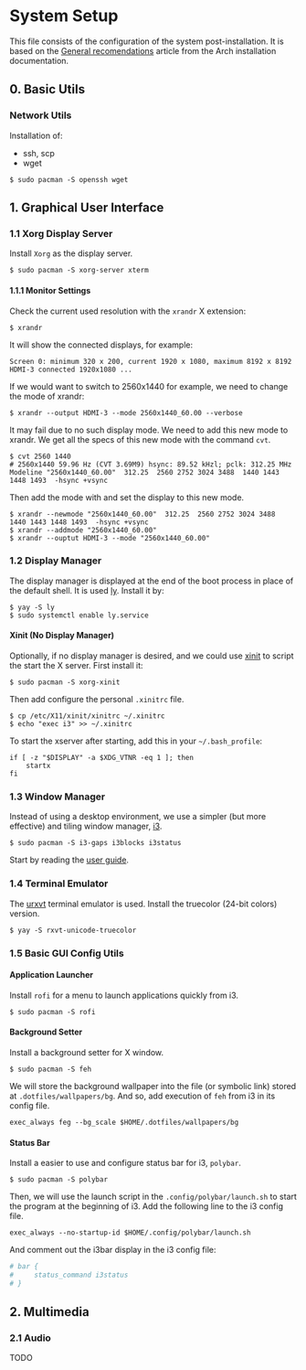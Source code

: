 # System Setup
This file consists of the configuration of the system post-installation.
It is based on the [General recomendations](https://wiki.archlinux.org/title/General_recommendations) 
article from the Arch installation documentation.


## 0. Basic Utils
### Network Utils
Installation of:
- ssh, scp
- wget

```
$ sudo pacman -S openssh wget
```


## 1. Graphical User Interface
### 1.1 Xorg Display Server
Install `Xorg` as the display server.
```
$ sudo pacman -S xorg-server xterm
```

#### 1.1.1 Monitor Settings
Check the current used resolution with the `xrandr` X extension:
```
$ xrandr
```
It will show the connected displays, for example:
```
Screen 0: minimum 320 x 200, current 1920 x 1080, maximum 8192 x 8192
HDMI-3 connected 1920x1080 ...
```

If we would want to switch to 2560x1440 for example, we need to change the mode of xrandr:
```
$ xrandr --output HDMI-3 --mode 2560x1440_60.00 --verbose
```

It may fail due to no such display mode. We need to add this new mode to xrandr. We get all
the specs of this new mode with the command `cvt`.
```
$ cvt 2560 1440
# 2560x1440 59.96 Hz (CVT 3.69M9) hsync: 89.52 kHzl; pclk: 312.25 MHz
Modeline "2560x1440_60.00"  312.25  2560 2752 3024 3488  1440 1443 1448 1493  -hsync +vsync
```

Then add the mode with and set the display to this new mode.
```
$ xrandr --newmode "2560x1440_60.00"  312.25  2560 2752 3024 3488  1440 1443 1448 1493  -hsync +vsync
$ xrandr --addmode "2560x1440_60.00"
$ xrandr --ouptut HDMI-3 --mode "2560x1440_60.00"
```


### 1.2 Display Manager
The display manager is displayed at the end of the boot process in place of the default shell.
It is used [ly](https://github.com/fairyglade/ly). Install it by:
```
$ yay -S ly
$ sudo systemctl enable ly.service
```

#### Xinit (No Display Manager)
Optionally, if no display manager is desired, and we could use [xinit](https://wiki.archlinux.org/title/Xinit)
to script the start the X server. First install it:
```
$ sudo pacman -S xorg-xinit
```

Then add configure the personal `.xinitrc` file.
```
$ cp /etc/X11/xinit/xinitrc ~/.xinitrc
$ echo "exec i3" >> ~/.xinitrc
```

To start the xserver after starting, add this in your `~/.bash_profile`:
```
if [ -z "$DISPLAY" -a $XDG_VTNR -eq 1 ]; then
    startx
fi
```

### 1.3 Window Manager
Instead of using a desktop environment, we use a simpler (but more effective)
and tiling window manager, [i3](https://wiki.archlinux.org/title/I3).
```
$ sudo pacman -S i3-gaps i3blocks i3status
```
Start by reading the [user guide](https://i3wm.org/docs/userguide.html#_exiting_i3).


### 1.4 Terminal Emulator
The [urxvt](https://wiki.archlinux.org/title/rxvt-unicode) terminal emulator
is used. Install the truecolor (24-bit colors) version.
```
$ yay -S rxvt-unicode-truecolor
```

### 1.5 Basic GUI Config Utils
#### Application Launcher
Install `rofi` for a menu to launch applications quickly from i3.
```
$ sudo pacman -S rofi 
```

#### Background Setter
Install a background setter for X window.
```
$ sudo pacman -S feh
```

We will store the background wallpaper into the file (or symbolic link) stored
at `.dotfiles/wallpapers/bg`. And so, add execution of `feh` from i3 in its config file.
```
exec_always feg --bg_scale $HOME/.dotfiles/wallpapers/bg
```

#### Status Bar
Install a easier to use and configure status bar for i3, `polybar`.
```
$ sudo pacman -S polybar
```

Then, we will use the launch script in the `.config/polybar/launch.sh` to start the program
at the beginning of i3. Add the following line to the i3 config file.
```
exec_always --no-startup-id $HOME/.config/polybar/launch.sh
```

And comment out the i3bar display in the i3 config file:
```bash
# bar {
#     status_command i3status
# }
```


## 2. Multimedia
### 2.1 Audio
TODO
